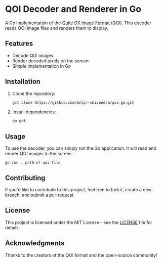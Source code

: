 # QOI Decoder and Renderer in Go

A Go implementation of the [Quite OK Image Format (QOI)](https://github.com/phoboslab/qoi). This decoder reads QOI image files and renders them to display.

## Features

- Decode QOI images
- Render decoded pixels on the screen
- Simple implementation in Go

## Installation

1. Clone the repository:

   ```bash
   git clone https://github.com/dvlpr-shivendra/qoi-go.git
   ```

2. Install dependencies:

   ```bash
   go get
   ```

## Usage

To use the decoder, you can simply run the Go application. It will read and render QOI images to the screen.

```
go run . path-of-qoi-file
```

## Contributing

If you'd like to contribute to this project, feel free to fork it, create a new branch, and submit a pull request.

## License

This project is licensed under the MIT License - see the [LICENSE](LICENSE) file for details.

## Acknowledgments

Thanks to the creators of the QOI format and the open-source community!
